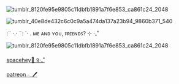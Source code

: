 ![tumblr_8120fe95e9805c11dbfb1891a7f6e853_ca861c24_2048](https://github.com/karmagisa/karmagisa/assets/167344508/87fe5654-3156-4f10-852a-c1b197b760e9)


![tumblr_40e8de432c6c0c9a5a474da137a23b94_9860b371_540](https://github.com/karmagisa/karmagisa/assets/167344508/39706d44-8f25-4a8c-bb44-f730a42b27a4)

:¨ ·.· ¨:
`· .   ᴍᴇ ᴀɴᴅ ʏᴏᴜ, ꜰʀɪᴇɴᴅꜱ? ⊹ ‧₊˚
  
![tumblr_8120fe95e9805c11dbfb1891a7f6e853_ca861c24_2048](https://github.com/karmagisa/karmagisa/assets/167344508/87fe5654-3156-4f10-852a-c1b197b760e9)

[spacehey🧁 ༉‧₊˚](https://spacehey.com/profile?id=2667898)          
[patreon𓂃🖊](patreon.com/nagikien)
